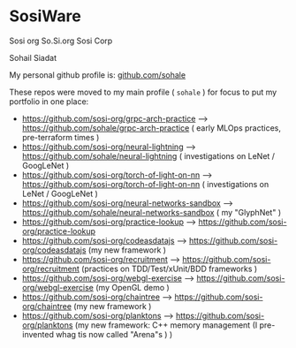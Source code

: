 # SosiWare

Sosi org
So.Si.org
Sosi Corp

Sohail Siadat

My personal github profile is:
[github.com/sohale](http://github.com/sohale)


These repos were moved to my main profile ( `sohale` ) for focus to put my portfolio in one place:

* https://github.com/sosi-org/grpc-arch-practice ⟶ https://github.com/sohale/grpc-arch-practice ( early MLOps practices, pre-terraform times )
* https://github.com/sosi-org/neural-lightning ⟶ https://github.com/sohale/neural-lightning ( investigations on LeNet / GoogLeNet )
* https://github.com/sosi-org/torch-of-light-on-nn ⟶ https://github.com/sosi-org/torch-of-light-on-nn ( investigations on LeNet / GoogLeNet )
* https://github.com/sosi-org/neural-networks-sandbox ⟶ https://github.com/sohale/neural-networks-sandbox ( my "GlyphNet" )
* https://github.com/sosi-org/practice-lookup ⟶ https://github.com/sosi-org/practice-lookup
* https://github.com/sosi-org/codeasdatajs ⟶ https://github.com/sosi-org/codeasdatajs (my new framework )
* https://github.com/sosi-org/recruitment ⟶ https://github.com/sosi-org/recruitment (practices on TDD/Test/xUnit/BDD frameworks )
* https://github.com/sosi-org/webgl-exercise ⟶ https://github.com/sosi-org/webgl-exercise  (my OpenGL demo )
* https://github.com/sosi-org/chaintree ⟶ https://github.com/sosi-org/chaintree (my new framework )
* https://github.com/sosi-org/planktons ⟶ https://github.com/sosi-org/planktons (my new framework: C++ memory management (I pre-invented whag tis now called "Arena"s ) )
